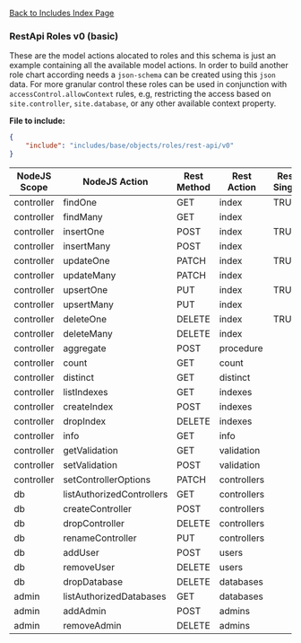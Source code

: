 [Back to Includes Index Page](https://github.com/SorinGFS/express-access-proxy/blob/master/config/servers/includes)

### RestApi Roles v0 (basic)

These are the model actions alocated to roles and this schema is just an example containing all the available model actions. In order to build another role chart according needs a `json-schema` can be created using this `json` data. For more granular control these roles can be used in conjunction with `accessControl.allowContext` rules, e.g, restricting the access based on `site.controller`, `site.database`, or any other available context property.

**File to include:** 

```json
{
    "include": "includes/base/objects/roles/rest-api/v0"
}
```

| NodeJS Scope | NodeJS Action             | Rest Method | Rest Action | Rest Single | public               | authenticated        | author               | admin                | owner                |
| ------------ | ------------------------- | ----------- | ----------- | ----------- |:--------------------:|:--------------------:|:--------------------:|:--------------------:|:--------------------:|
| controller   | findOne                   | GET         | index       | TRUE        | :heavy\_check\_mark: | :heavy\_check\_mark: | :heavy\_check\_mark: | :heavy\_check\_mark: | :heavy\_check\_mark: |
| controller   | findMany                  | GET         | index       |             | :heavy\_check\_mark: | :heavy\_check\_mark: | :heavy\_check\_mark: | :heavy\_check\_mark: | :heavy\_check\_mark: |
| controller   | insertOne                 | POST        | index       | TRUE        |                      |                      | :heavy\_check\_mark: | :heavy\_check\_mark: | :heavy\_check\_mark: |
| controller   | insertMany                | POST        | index       |             |                      |                      |                      | :heavy\_check\_mark: | :heavy\_check\_mark: |
| controller   | updateOne                 | PATCH       | index       | TRUE        |                      |                      | :heavy\_check\_mark: | :heavy\_check\_mark: | :heavy\_check\_mark: |
| controller   | updateMany                | PATCH       | index       |             |                      |                      |                      | :heavy\_check\_mark: | :heavy\_check\_mark: |
| controller   | upsertOne                 | PUT         | index       | TRUE        |                      |                      |                      | :heavy\_check\_mark: | :heavy\_check\_mark: |
| controller   | upsertMany                | PUT         | index       |             |                      |                      |                      | :heavy\_check\_mark: | :heavy\_check\_mark: |
| controller   | deleteOne                 | DELETE      | index       | TRUE        |                      |                      |                      | :heavy\_check\_mark: | :heavy\_check\_mark: |
| controller   | deleteMany                | DELETE      | index       |             |                      |                      |                      | :heavy\_check\_mark: | :heavy\_check\_mark: |
| controller   | aggregate                 | POST        | procedure   |             |                      |                      |                      | :heavy\_check\_mark: | :heavy\_check\_mark: |
| controller   | count                     | GET         | count       |             |                      |                      |                      | :heavy\_check\_mark: | :heavy\_check\_mark: |
| controller   | distinct                  | GET         | distinct    |             |                      |                      |                      | :heavy\_check\_mark: | :heavy\_check\_mark: |
| controller   | listIndexes               | GET         | indexes     |             | :heavy\_check\_mark: | :heavy\_check\_mark: | :heavy\_check\_mark: | :heavy\_check\_mark: | :heavy\_check\_mark: |
| controller   | createIndex               | POST        | indexes     |             |                      |                      |                      | :heavy\_check\_mark: | :heavy\_check\_mark: |
| controller   | dropIndex                 | DELETE      | indexes     |             |                      |                      |                      | :heavy\_check\_mark: | :heavy\_check\_mark: |
| controller   | info                      | GET         | info        |             |                      |                      |                      | :heavy\_check\_mark: | :heavy\_check\_mark: |
| controller   | getValidation             | GET         | validation  |             |                      |                      | :heavy\_check\_mark: | :heavy\_check\_mark: | :heavy\_check\_mark: |
| controller   | setValidation             | POST        | validation  |             |                      |                      |                      | :heavy\_check\_mark: | :heavy\_check\_mark: |
| controller   | setControllerOptions      | PATCH       | controllers |             |                      |                      |                      | :heavy\_check\_mark: | :heavy\_check\_mark: |
| db           | listAuthorizedControllers | GET         | controllers |             |                      |                      |                      | :heavy\_check\_mark: | :heavy\_check\_mark: |
| db           | createController          | POST        | controllers |             |                      |                      |                      | :heavy\_check\_mark: | :heavy\_check\_mark: |
| db           | dropController            | DELETE      | controllers |             |                      |                      |                      | :heavy\_check\_mark: | :heavy\_check\_mark: |
| db           | renameController          | PUT         | controllers |             |                      |                      |                      | :heavy\_check\_mark: | :heavy\_check\_mark: |
| db           | addUser                   | POST        | users       |             |                      |                      |                      |                      | :heavy\_check\_mark: |
| db           | removeUser                | DELETE      | users       |             |                      |                      |                      |                      | :heavy\_check\_mark: |
| db           | dropDatabase              | DELETE      | databases   |             |                      |                      |                      |                      | :heavy\_check\_mark: |
| admin        | listAuthorizedDatabases   | GET         | databases   |             |                      |                      |                      |                      | :heavy\_check\_mark: |
| admin        | addAdmin                  | POST        | admins      |             |                      |                      |                      |                      | :heavy\_check\_mark: |
| admin        | removeAdmin               | DELETE      | admins      |             |                      |                      |                      |                      | :heavy\_check\_mark: |